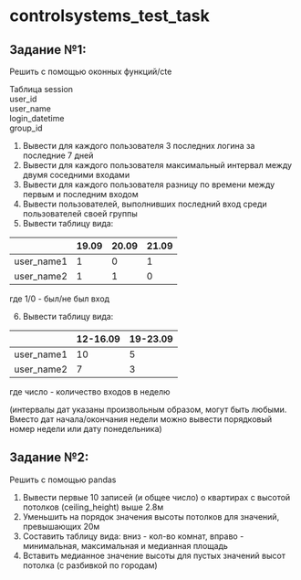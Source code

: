 # controlsystems_test_task

## Задание №1:

Решить с помощью оконных функций/cte

Таблица session  
user_id  
user_name  
login_datetime  
group_id

1. Вывести для каждого пользователя 3 последних логина за последние 7 дней  
2. Вывести для каждого пользователя максимальный интервал между двумя соседними входами  
3. Вывести для каждого пользователя разницу по времени между первым и последним входом  
4. Вывести пользователей, выполнивших последний вход среди пользователей своей группы  
5. Вывести таблицу вида:  

| | 19.09 | 20.09 | 21.09|
|------------|---|---|---|  
| user_name1 | 1 | 0 | 1 |   
| user_name2 | 1 | 1 | 0 | 
  
где 1/0 - был/не был вход  

6. Вывести таблицу вида:  
  
| | 12-16.09 | 19-23.09 |  
|----------|----|---|
user_name1 | 10 | 5 |      
user_name2 | 7 | 3 |     
  
где число - количество входов в неделю  
  
(интервалы дат указаны произвольным образом, могут быть любыми. Вместо дат начала/окончания недели можно вывести порядковый номер недели или дату понедельника)

## Задание №2:

Решить с помощью pandas  
  
1. Вывести первые 10 записей (и общее число) о квартирах с высотой потолков (ceiling_height) выше 2.8м  
2. Уменьшить на порядок значения высоты потолков для значений, превышающих 20м  
3. Составить таблицу вида: вниз - кол-во комнат, вправо - минимальная, максимальная и медианная площадь  
4. Вставить медианное значение высоты для пустых значений высот потолка (с разбивкой по городам)

